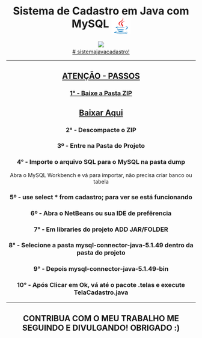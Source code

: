 
<div align="center">
  
  <h1> Sistema de Cadastro em Java com MySQL <a href="#"> <img align="top" alt="And@-Software" height="45em" width="50" src="https://raw.githubusercontent.com/devicons/devicon/master/icons/java/java-original.svg"> </a></h1>
</div>

<div align="center">
  <a href="https://www.youtube.com/watch?v=zgDgck16w80&t=47s">
  <img src="https://v1.padlet.pics/1/image.webp?t=c_limit%2Cdpr_1%2Ch_470%2Cw_550&url=https%3A%2F%2Fpadlet-uploads.storage.googleapis.com%2F1285543771%2F890e0d90fb3f87dbebad87417514cc37%2Fjava_git.png"/>
   <br>
</div>

<div align="center">
# sistemajavacadastro!


----------------------------
ATENÇÃO - PASSOS
----------------------------  
</div>
<div align="center">
  <a href="https://github.com/andrebr45/sistemajavacadastro/archive/refs/heads/master.zip">
  <h3>1° - Baixe a Pasta ZIP </h3>
  <h2>Baixar Aqui </a></h2>
</div>
<div align="center">
<h3>2° - Descompacte o ZIP </h3>
<h3>3º - Entre na Pasta do Projeto<h3>
<h3>4° - Importe o arquivo SQL para o MySQL na pasta dump </h3>
<p>Abra o MySQL Workbench e vá para importar, não precisa criar banco ou tabela</p>
<h3>5º - use select * from cadastro; para ver se está funcionando <h3>
<h3>6º - Abra o NetBeans ou sua IDE de prefêrencia <h3>  
<h3>7° - Em libraries do projeto ADD JAR/FOLDER </h3>
<h3>8° - Selecione a pasta mysql-connector-java-5.1.49 dentro da pasta do projeto </h3>
<h3>9° - Depois mysql-connector-java-5.1.49-bin </h3>
<h3>10° - Após Clicar em Ok, vá até o pacote .telas e execute TelaCadastro.java </h3>

---------------------------
CONTRIBUA COM O MEU TRABALHO
ME SEGUINDO E DIVULGANDO!
OBRIGADO :)
----------------------------
</div>
